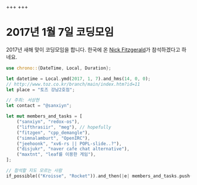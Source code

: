 +++
+++

2017년 1월 7일 코딩모임
====================

2017년 새해 맞이 코딩모임을 합니다. 한국에 온 [Nick Fitzgerald](http://fitzgeraldnick.com/)가 참석하겠다고 하네요.

```rust
use chrono::{DateTime, Local, Duration};

let datetime = Local.ymd(2017, 1, 7).and_hms(14, 0, 0);
// http://www.toz.co.kr/branch/main/index.htm?id=11
let place = "토즈 강남2호점";

// 주최: 서상현
let contact = "@sanxiyn";

let mut members_and_tasks = [
    ("sanxiyn", "redox-os"),
    ("lifthrasiir", "meg"), // hopefully
    ("fitzgen", "cpp_demangle"),
    ("simnalamburt", "OpenIRC"),
    ("jeehoonk", "xv6-rs || POPL-slide..?"),
    ("disjukr", "naver cafe chat alternative"),
    ("maxtnt", "leaf를 이용한 게임"),
];

// 참석할 지도 모르는 사람
if_possible(("Kroisse", "Rocket")).and_then(|e| members_and_tasks.push(e));
```
